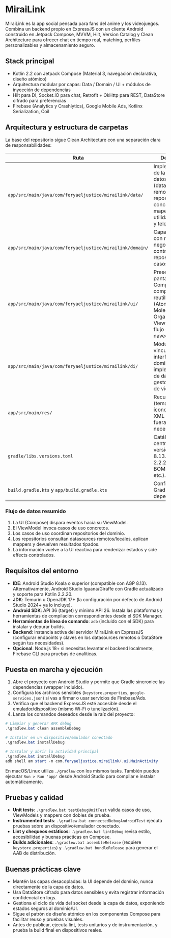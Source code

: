 # MiraiLink

MiraiLink es la app social pensada para fans del anime y los videojuegos. Combina un backend propio en ExpressJS con un cliente Android construido en Jetpack Compose, MVVM, Hilt, Version Catalog y Clean Architecture para ofrecer chat en tiempo real, matching, perfiles personalizables y almacenamiento seguro.

## Stack principal

- Kotlin 2.2 con Jetpack Compose (Material 3, navegación declarativa, diseño atómico)
- Arquitectura modular por capas: Data / Domain / UI + módulos de inyección de dependencias
- Hilt para DI, Socket.IO para chat, Retrofit + OkHttp para REST, DataStore cifrado para preferencias
- Firebase (Analytics y Crashlytics), Google Mobile Ads, Kotlinx Serialization, Coil

## Arquitectura y estructura de carpetas

La base del repositorio sigue Clean Architecture con una separación clara de responsabilidades:

| Ruta | Descripción |
| --- | --- |
| `app/src/main/java/com/feryaeljustice/mirailink/data/` | Implementación de la capa de datos (datasources remotos/locales, repositorios concretos, mapeadores, utilidades de red y telemetría). |
| `app/src/main/java/com/feryaeljustice/mirailink/domain/` | Capa de dominio con modelos de negocio, contratos de repositorios y casos de uso. |
| `app/src/main/java/com/feryaeljustice/mirailink/ui/` | Presentación con pantallas Compose, componentes reutilizables (Atoms, Molecules, Organisms), ViewModels y flujo de navegación. |
| `app/src/main/java/com/feryaeljustice/mirailink/di/` | Módulos Hilt que vinculan interfaces de dominio con implementaciones de datos y gestores del ciclo de vida. |
| `app/src/main/res/` | Recursos Android (temas, strings, íconos, layouts XML puntuales si fueran necesarios). |
| `gradle/libs.versions.toml` | Catálogo centralizado de versiones (AGP 8.13.0, Kotlin 2.2.20, Compose BOM 2025.09.01, etc.). |
| `build.gradle.kts` y `app/build.gradle.kts` | Configuración de Gradle, plugins y dependencias. |

### Flujo de datos resumido

1. La UI (Compose) dispara eventos hacia su ViewModel.
2. El ViewModel invoca casos de uso concretos.
3. Los casos de uso coordinan repositorios del dominio.
4. Los repositorios consultan datasources remotos/locales, aplican mappers y devuelven resultados tipados.
5. La información vuelve a la UI reactiva para renderizar estados y side effects controlados.

## Requisitos del entorno

- **IDE**: Android Studio Koala o superior (compatible con AGP 8.13). Alternativamente, Android Studio Iguana/Giraffe con Gradle actualizado y soporte para Kotlin 2.2.20.
- **JDK**: Temurin u OpenJDK 17+ (la configuración por defecto de Android Studio 2024+ ya lo incluye).
- **Android SDK**: API 36 (target) y mínimo API 26. Instala las plataformas y herramientas de compilación correspondientes desde el SDK Manager.
- **Herramientas de línea de comando**: `adb` (incluido con el SDK) para instalar y depurar builds.
- **Backend**: instancia activa del servidor MiraiLink en ExpressJS (configurar endpoints y claves en los datasources remotos o DataStore según tus necesidades).
- **Opcional**: Node.js 18+ si necesitas levantar el backend localmente, Firebase CLI para pruebas de analíticas.

## Puesta en marcha y ejecución

1. Abre el proyecto con Android Studio y permite que Gradle sincronice las dependencias (wrapper incluido).
2. Configura los archivos sensibles (`keystore.properties`, `google-services.json`) si vas a firmar o usar servicios de Firebase/Ads.
3. Verifica que el backend ExpressJS esté accesible desde el emulador/dispositivo (mismo Wi-Fi o tunelización).
4. Lanza los comandos deseados desde la raíz del proyecto:

```powershell
# Limpiar y generar APK debug
.\gradlew.bat clean assembleDebug

# Instalar en un dispositivo/emulador conectado
.\gradlew.bat installDebug

# Instalar y abrir la actividad principal
.\gradlew.bat installDebug
adb shell am start -n com.feryaeljustice.mirailink/.ui.MainActivity
```

En macOS/Linux utiliza `./gradlew` con los mismos tasks. También puedes ejecutar `Run > Run 'app'` desde Android Studio para compilar e instalar automáticamente.

## Pruebas y calidad

- **Unit tests**: `.\gradlew.bat testDebugUnitTest` valida casos de uso, ViewModels y mappers con dobles de prueba.
- **Instrumented tests**: `.\gradlew.bat connectedDebugAndroidTest` ejecuta pruebas sobre un dispositivo/emulador conectado.
- **Lint y chequeos estáticos**: `.\gradlew.bat lintDebug` revisa estilo, accesibilidad y buenas prácticas en Compose.
- **Builds adicionales**: `.\gradlew.bat assembleRelease` (requiere `keystore.properties`) y `.\gradlew.bat bundleRelease` para generar el AAB de distribución.

## Buenas prácticas clave

- Mantén las capas desacopladas: la UI depende del dominio, nunca directamente de la capa de datos.
- Usa DataStore cifrado para datos sensibles y evita registrar información confidencial en logs.
- Gestiona el ciclo de vida del socket desde la capa de datos, exponiendo estados seguros al dominio/UI.
- Sigue el patrón de diseño atómico en los componentes Compose para facilitar reuso y pruebas visuales.
- Antes de publicar, ejecuta lint, tests unitarios y de instrumentación, y prueba la build final en dispositivos reales.
